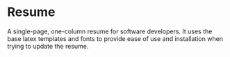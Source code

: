 # Resume

A single-page, one-column resume for software developers. It uses the base latex templates and fonts to provide ease of use and installation when trying to update the resume.

